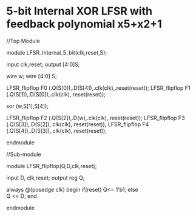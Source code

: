 # 5-bit Internal XOR LFSR with feedback polynomial x5+x2+1

//Top Module

module LFSR_Internal_5_bit(clk,reset,S);

input clk,reset;
output [4:0]S;

wire w;
wire [4:0] S;

LFSR_flipflop F0 (.Q(S[0]),.D(S[4]),.clk(clk),.reset(reset));
LFSR_flipflop F1 (.Q(S[1]),.D(S[0]),.clk(clk),.reset(reset));

xor (w,S[1],S[4]);

LFSR_flipflop F2 (.Q(S[2]),.D(w),.clk(clk),.reset(reset));
LFSR_flipflop F3 (.Q(S[3]),.D(S[2]),.clk(clk),.reset(reset));
LFSR_flipflop F4 (.Q(S[4]),.D(S[3]),.clk(clk),.reset(reset));

endmodule

//Sub-module

module LFSR_flipflop(Q,D,clk,reset);

input D, clk,reset;
output reg Q;

always @(posedge clk)
begin
  if(reset)
   Q<= 1'b1;
  else	
   Q <= D;
end

endmodule
